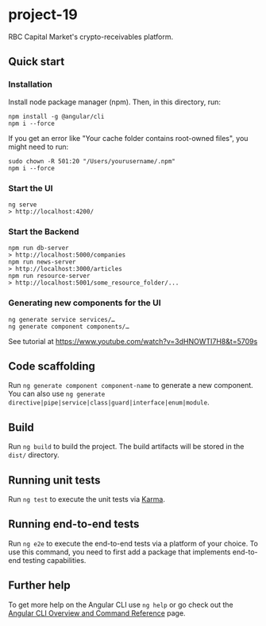 # project-19
RBC Capital Market's crypto-receivables platform.

## Quick start
### Installation
Install node package manager (npm). Then, in this directory, run:
```
npm install -g @angular/cli
npm i --force
```
If you get an error like "Your cache folder contains root-owned files", you might need to run:
```
sudo chown -R 501:20 "/Users/yourusername/.npm"
npm i --force
```
### Start the UI
```
ng serve
> http://localhost:4200/
```
### Start the Backend
```
npm run db-server
> http://localhost:5000/companies
npm run news-server
> http://localhost:3000/articles
npm run resource-server
> http://localhost:5001/some_resource_folder/...
```
### Generating new components for the UI
```
ng generate service services/…
ng generate component components/…
```
See tutorial at https://www.youtube.com/watch?v=3dHNOWTI7H8&t=5709s

## Code scaffolding

Run `ng generate component component-name` to generate a new component. You can also use `ng generate directive|pipe|service|class|guard|interface|enum|module`.

## Build

Run `ng build` to build the project. The build artifacts will be stored in the `dist/` directory.

## Running unit tests

Run `ng test` to execute the unit tests via [Karma](https://karma-runner.github.io).

## Running end-to-end tests

Run `ng e2e` to execute the end-to-end tests via a platform of your choice. To use this command, you need to first add a package that implements end-to-end testing capabilities.

## Further help

To get more help on the Angular CLI use `ng help` or go check out the [Angular CLI Overview and Command Reference](https://angular.io/cli) page.
